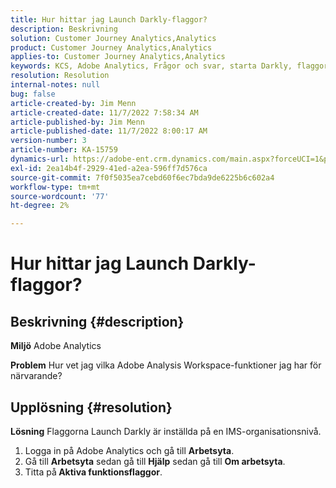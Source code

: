 ```yaml
---
title: Hur hittar jag Launch Darkly-flaggor?
description: Beskrivning
solution: Customer Journey Analytics,Analytics
product: Customer Journey Analytics,Analytics
applies-to: Customer Journey Analytics,Analytics
keywords: KCS, Adobe Analytics, Frågor och svar, starta Darkly, flaggor
resolution: Resolution
internal-notes: null
bug: false
article-created-by: Jim Menn
article-created-date: 11/7/2022 7:58:34 AM
article-published-by: Jim Menn
article-published-date: 11/7/2022 8:00:17 AM
version-number: 3
article-number: KA-15759
dynamics-url: https://adobe-ent.crm.dynamics.com/main.aspx?forceUCI=1&pagetype=entityrecord&etn=knowledgearticle&id=0b8172f4-715e-ed11-9561-6045bd0065f9
exl-id: 2ea14b4f-2929-41ed-a2ea-596ff7d576ca
source-git-commit: 7f0f5035ea7cebd60f6ec7bda9de6225b6c602a4
workflow-type: tm+mt
source-wordcount: '77'
ht-degree: 2%

---
```


# Hur hittar jag Launch Darkly-flaggor?

## Beskrivning {#description}


<b>Miljö</b>
Adobe Analytics

<b>Problem</b>
Hur vet jag vilka Adobe Analysis Workspace-funktioner jag har för närvarande?


## Upplösning {#resolution}


<b>Lösning</b>
Flaggorna Launch Darkly är inställda på en IMS-organisationsnivå.

1. Logga in på Adobe Analytics och gå till <b>Arbetsyta</b>.
2. Gå till <b>Arbetsyta</b> sedan gå till <b>Hjälp</b> sedan gå till <b>Om arbetsyta</b>.
3. Titta på<b> Aktiva funktionsflaggor</b>.
